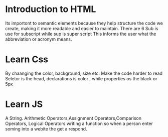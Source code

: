 # Introduction to HTML #
Its importont to semantic elements because they help structure the code we create, making it more readable and easier to maintain.
There are 6
Sub is use for subscript while sup is super script
This informs the user what the abbreviation or acronym means.
# Learn Css #
By chaanging the color, background, size etc.
Make the code harder to read
Seletor is the head, declarations is color , while properties os the black or 5px
# Learn JS #
A String.
Arithmetic Operators,Assignment Operators,Comparison Operators, Logical Operators
writing a function so when a person enter soming into a webite the get a respond. 
